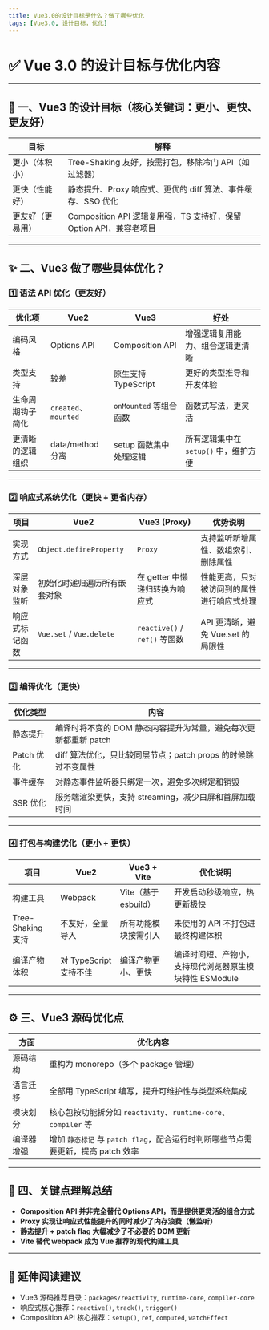 ```yaml
---
title: Vue3.0的设计目标是什么？做了哪些优化
tags: [Vue3.0, 设计目标，优化]
---
```


# ✅ Vue 3.0 的设计目标与优化内容

---

## 📌 一、Vue3 的设计目标（核心关键词：更小、更快、更友好）

| 目标       | 解释                                               |
| -------- | ------------------------------------------------ |
| 更小（体积小）  | Tree-Shaking 友好，按需打包，移除冷门 API（如过滤器）              |
| 更快（性能好）  | 静态提升、Proxy 响应式、更优的 diff 算法、事件缓存、SSO 优化           |
| 更友好（更易用） | Composition API 逻辑复用强，TS 支持好，保留 Option API，兼容老项目 |

---

## ✨ 二、Vue3 做了哪些具体优化？

### 1️⃣ 语法 API 优化（更友好）

| 优化项      | Vue2                | Vue3              | 好处                       |
| -------- | ------------------- | ----------------- | ------------------------ |
| 编码风格     | Options API         | Composition API   | 增强逻辑复用能力、组合逻辑更清晰         |
| 类型支持     | 较差                  | 原生支持 TypeScript   | 更好的类型推导和开发体验             |
| 生命周期钩子简化 | `created`、`mounted` | `onMounted` 等组合函数 | 函数式写法，更灵活                |
| 更清晰的逻辑组织 | data/method 分离      | setup 函数集中处理逻辑    | 所有逻辑集中在 `setup()` 中，维护方便 |

---

### 2️⃣ 响应式系统优化（更快 + 更省内存）

| 项目      | Vue2                     | Vue3 (Proxy)               | 优势说明                    |
| ------- | ------------------------ | -------------------------- | ----------------------- |
| 实现方式    | `Object.defineProperty`  | `Proxy`                    | 支持监听新增属性、数组索引、删除属性      |
| 深层对象监听  | 初始化时递归遍历所有嵌套对象           | 在 getter 中懒递归转换为响应式        | 性能更高，只对被访问到的属性进行响应式处理   |
| 响应式标记函数 | `Vue.set` / `Vue.delete` | `reactive()` / `ref()` 等函数 | API 更清晰，避免 Vue.set 的局限性 |

---

### 3️⃣ 编译优化（更快）

| 优化类型     | 内容                                      |
| -------- | --------------------------------------- |
| 静态提升     | 编译时将不变的 DOM 静态内容提升为常量，避免每次更新都重新 patch   |
| Patch 优化 | diff 算法优化，只比较同层节点；patch props 的时候跳过不变属性 |
| 事件缓存     | 对静态事件监听器只绑定一次，避免多次绑定和销毁                 |
| SSR 优化   | 服务端渲染更快，支持 streaming，减少白屏和首屏加载时间        |

---

### 4️⃣ 打包与构建优化（更小 + 更快）

| 项目              | Vue2              | Vue3 + Vite      | 优化说明                             |
| --------------- | ----------------- | ---------------- | -------------------------------- |
| 构建工具            | Webpack           | Vite（基于 esbuild） | 开发启动秒级响应，热更新极快                   |
| Tree-Shaking 支持 | 不友好，全量导入          | 所有功能模块按需引入       | 未使用的 API 不打包进最终构建体积              |
| 编译产物体积          | 对 TypeScript 支持不佳 | 编译产物更小、更快        | 编译时间短、产物小，支持现代浏览器原生模块特性 ESModule |

---

## ⚙️ 三、Vue3 源码优化点

| 方面    | 优化内容                                                 |
| ----- | ---------------------------------------------------- |
| 源码结构  | 重构为 monorepo（多个 package 管理）                          |
| 语言迁移  | 全部用 TypeScript 编写，提升可维护性与类型系统集成                      |
| 模块划分  | 核心包按功能拆分如 `reactivity`、`runtime-core`、`compiler` 等   |
| 编译器增强 | 增加 `静态标记` 与 `patch flag`，配合运行时判断哪些节点需要更新，提高 patch 效率 |

---

## 🧠 四、关键点理解总结

* **Composition API 并非完全替代 Options API，而是提供更灵活的组合方式**
* **Proxy 实现让响应式性能提升的同时减少了内存浪费（懒监听）**
* **静态提升 + patch flag 大幅减少了不必要的 DOM 更新**
* **Vite 替代 webpack 成为 Vue 推荐的现代构建工具**

---

## 🧩 延伸阅读建议

* Vue3 源码推荐目录：`packages/reactivity`, `runtime-core`, `compiler-core`
* 响应式核心推荐：`reactive()`, `track()`, `trigger()`
* Composition API 核心推荐：`setup()`, `ref`, `computed`, `watchEffect`
